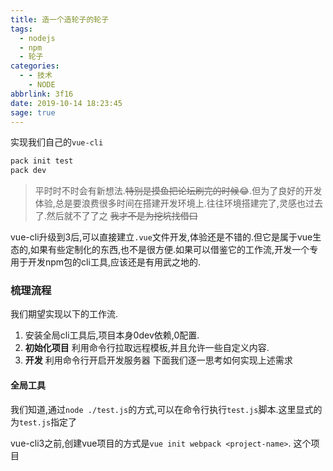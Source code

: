 ```yaml
---
title: 造一个造轮子的轮子
tags:
  - nodejs
  - npm
  - 轮子
categories:
  - - 技术
    - NODE
abbrlink: 3f16
date: 2019-10-14 18:23:45
sage: true
---
```


实现我们自己的`vue-cli`
```bash
pack init test
pack dev
```

<!--less-->

> 平时时不时会有新想法.~~特别是摸鱼把论坛刷完的时候~~😂.但为了良好的开发体验,总是要浪费很多时间在搭建开发环境上.往往环境搭建完了,灵感也过去了.然后就不了了之 ~~我才不是为挖坑找借口~~

vue-cli升级到3后,可以直接建立`.vue`文件开发,体验还是不错的.但它是属于vue生态的,如果有些定制化的东西,也不是很方便.如果可以借鉴它的工作流,开发一个专用于开发npm包的cli工具,应该还是有用武之地的.

### 梳理流程
我们期望实现以下的工作流.
1. 安装全局cli工具后,项目本身0dev依赖,0配置.
2. **初始化项目** 利用命令行拉取远程模板,并且允许一些自定义内容.
3. **开发** 利用命令行开启开发服务器
下面我们逐一思考如何实现上述需求

#### 全局工具
我们知道,通过`node ./test.js`的方式,可以在命令行执行`test.js`脚本.这里显式的为`test.js`指定了


vue-cli3之前,创建vue项目的方式是`vue init webpack <project-name>`.
这个项目
